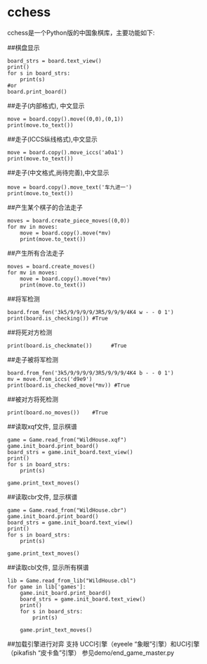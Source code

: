 # cchess

cchess是一个Python版的中国象棋库，主要功能如下:

##棋盘显示
```
board_strs = board.text_view()
print()
for s in board_strs:
    print(s)
#or    
board.print_board()
```

##走子(内部格式), 中文显示
```
move = board.copy().move((0,0),(0,1))
print(move.to_text())
```

##走子(ICCS纵线格式),中文显示
```
move = board.copy().move_iccs('a0a1')
print(move.to_text())
```

##走子(中文格式,尚待完善),中文显示
```
move = board.copy().move_text('车九进一')
print(move.to_text())
```

##产生某个棋子的合法走子
```
moves = board.create_piece_moves((0,0))
for mv in moves:
    move = board.copy().move(*mv)
    print(move.to_text())
```

##产生所有合法走子
```
moves = board.create_moves()
for mv in moves:
    move = board.copy().move(*mv)
    print(move.to_text())
```

##将军检测
```
board.from_fen('3k5/9/9/9/9/3R5/9/9/9/4K4 w - - 0 1') 
print(board.is_checking()) #True
```

##将死对方检测
```
print(board.is_checkmate())      #True 
```

##走子被将军检测
```
board.from_fen('3k5/9/9/9/9/3R5/9/9/9/4K4 b - - 0 1')
mv = move.from_iccs('d9e9') 
print(board.is_checked_move(*mv)) #True
```

##被对方将死检测
```
print(board.no_moves())    #True
```

##读取xqf文件, 显示棋谱
```
game = Game.read_from("WildHouse.xqf")
game.init_board.print_board()
board_strs = game.init_board.text_view()
print()
for s in board_strs:
    print(s)
    
game.print_text_moves()
```
##读取cbr文件, 显示棋谱
```
game = Game.read_from("WildHouse.cbr")
game.init_board.print_board()
board_strs = game.init_board.text_view()
print()
for s in board_strs:
    print(s)
    
game.print_text_moves()
```

##读取cbl文件, 显示所有棋谱
```
lib = Game.read_from_lib("WildHouse.cbl")
for game in lib['games']:
    game.init_board.print_board()
    board_strs = game.init_board.text_view()
    print()
    for s in board_strs:
        print(s)
        
    game.print_text_moves()
```

##加载引擎进行对弈
支持 UCCI引擎（eyeele “象眼”引擎）和UCI引擎（pikafish “皮卡鱼”引擎）
参见demo/end_game_master.py
